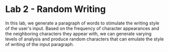 # Lab 2 - Random Writing
In this lab, we generate a paragraph of words to stimulate the writing style of the user's input. Based on the frequency of character appearances and the neighboring characters they appear with, we can generate varying levels of analysis and produce random characters that can emulate the style of writing of the input paragraph.

